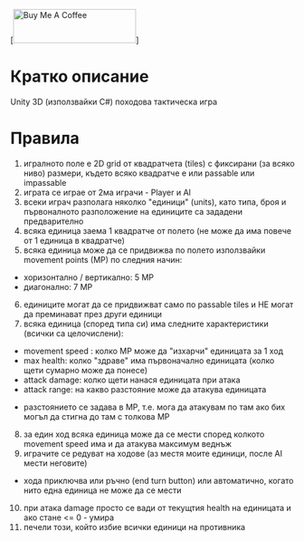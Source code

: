 [<a href="https://www.buymeacoffee.com/object71" target="_blank"><img src="https://cdn.buymeacoffee.com/buttons/v2/default-yellow.png" alt="Buy Me A Coffee" style="height: 60px !important;width: 217px !important;" ></a>]

# Кратко описание
Unity 3D (използвайки C#) походова тактическа игра

# Правила

1. игралното поле е 2D grid от квадратчета (tiles) с фиксирани (за всяко ниво) размери, където всяко квадратче е или passable или impassable
2. играта се играе от 2ма играчи - Player и AI
3. всеки играч разполага няколко "единици" (units), като типа, броя и първоналното разположение на единиците са зададени предварително
4. всяка единица заема 1 квадратче от полето (не може да има повече от 1 единица в квадратче)
5. всяка единица може да се придвижва по полето използвайки movement points (MP) по следния начин:
  - хоризонтално / вертикално: 5 MP
  - диагонално: 7 MP
6. единиците могат да се придвижват само по passable tiles и НЕ могат да преминават през други единици
7. всяка единица (според типа си) има следните характеристики (всички са целочислени):
  - movement speed : колко MP може да "изхарчи" единицата за 1 ход
  - max health: колко "здраве" има първоначално единицата (колко щети сумарно може да понесе)
  - attack damage: колко щети нанася единицата при атака
  - attack range: на какво разстояние може да атакува единицата
  * разстоянието се задава в MP, т.е. мога да атакувам по там ако бих могъл да стигна до там с толкова MP
8. за един ход всяка единица може да се мести според колкото movement speed има и да атакува максимум веднъж
9. играчите се редуват на ходове (аз местя моите единици, после AI мести неговите)
  - хода приключва или ръчно (end turn button) или автоматично, когато нито една единица не може да се мести
10. при атака damage просто се вади от текущтия health на единицата и ако стане <= 0 - умира
11. печели този, който избие всички единици на противника

